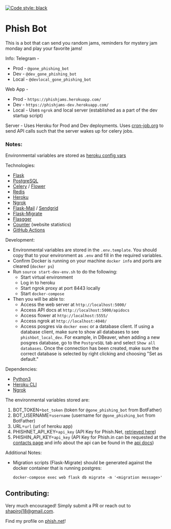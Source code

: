 [![Code style: black](https://img.shields.io/badge/code%20style-black-000000.svg)](https://github.com/psf/black)


# Phish Bot

This is a bot that can send you random jams, reminders for mystery jam monday and play your favorite jams!

Info:
Telegram -
  * Prod - `@gone_phishing_bot`
  * Dev - `@dev_gone_phishing_bot`
  * Local - `@devlocal_gone_phishing_bot`

Web App -
  * Prod - `https://phishjams.herokuapp.com/`
  * Dev - `https://phishjams-dev.herokuapp.com/`
  * Local - Uses `ngrok` and local server (established as a part of the dev startup script)

Server - 
Uses Heroku for Prod and Dev deployments. Uses [cron-job.org](https://cron-job.org/en/) to send API calls such that the server wakes up for celery jobs.

### Notes:
Environmental variables are stored as [heroku config vars](https://devcenter.heroku.com/articles/config-vars)

Technologies:
* [Flask](https://flask.palletsprojects.com/en/2.0.x/)
* [PostgreSQL](https://www.postgresql.org/)
* [Celery](https://docs.celeryproject.org/en/stable/index.html) / [Flower](https://flower.readthedocs.io/en/latest/)
* [Redis](https://redis.io/)
* [Heroku](https://heroku.com)
* [Ngrok](https://ngrok.com/)
* [Flask-Mail](https://pythonhosted.org/Flask-Mail/) / [Sendgrid](https://sendgrid.com/)
* [Flask-Migrate](https://flask-migrate.readthedocs.io/en/latest/)
* [Flasgger](https://github.com/flasgger/flasgger)
* [Counter](https://counter.dev/) (website statistics)
* [GitHub Actions](https://docs.github.com/en/actions)

Development:
* Environmental variables are stored in the `.env.template`. You should copy that to your environment as `.env` and fill in the required variables.
* Confirm Docker is running on your machine `docker info` and ports are cleared (`docker ps`)
* Run `source start-dev-env.sh` to do the following:
  * Start virtual environment
  * Log in to heroku
  * Start ngrok proxy at port 8443 locally
  * Start `docker-compose` 
* Then you will be able to:
  * Access the web server at `http://localhost:5000/`
  * Access API docs at `http://localhost:5000/apidocs`
  * Access flower at `http://localhost:5555/`
  * Access ngrok at `http://localhost:4040/`
  * Access posgres via `docker exec` or a database client. If using a database client, make sure to show all databases to see `phishbot_local_dev`. For example, in DBeaver, when adding a new posgres database, go to the `PostgreSQL` tab and select `Show all databases`. Once the connection has been created, make sure the correct database is selected by right clicking and choosing "Set as default."

Dependencies:
* [Python3](https://www.python.org/downloads/)
* [Heroku CLI](https://devcenter.heroku.com/articles/heroku-cli#download-and-install)
* [Ngrok](https://ngrok.com/download)

The environmental variables stored are:
1. BOT_TOKEN=`bot_token` (token for `@gone_phishing_bot` from BotFather)
2. BOT_USERNAME=`username` (username for `@gone_phishing_bot` from BotFather)
3. URL=`url` (url of heroku app)
4. PHISHNET_API_KEY=`api_key` (API Key for Phish.Net, [retrieved here](https://api.phish.net/request-key))
5. PHISHIN_API_KEY=`api_key` (API Key for Phish.in can be requested at the [contacts page](https://phish.in/contact-info) and info about the api can be found in the [api docs](https://phish.in/api-docs))

Additional Notes:
* Migration scripts (Flask-Migrate) should be generated against the docker container that is running postgres:
  ```
  docker-compose exec web flask db migrate -m '<migration message>'
  ``` 

## Contributing:
Very much encouraged! Simply submit a PR or reach out to shapiroj18@gmail.com.

Find my profile on [phish.net](https://phish.net/user/harpua18)!
